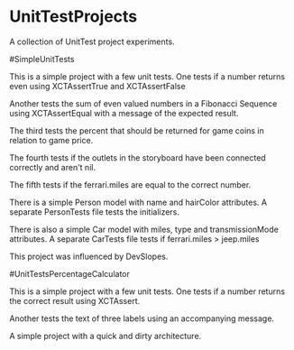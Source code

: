 # UnitTestProjects
A collection of UnitTest project experiments.

#SimpleUnitTests

This is a simple project with a few unit tests.
One tests if a number returns even using XCTAssertTrue and XCTAssertFalse

Another tests the sum of even valued numbers in a Fibonacci Sequence using XCTAssertEqual with a message of the expected result.

The third tests the percent that should be returned for game coins in relation to game price.

The fourth tests if the outlets in the storyboard have been connected correctly and aren't  nil.

The fifth tests if the ferrari.miles are equal to the correct number.

There is a simple Person model with name and hairColor attributes.
A separate PersonTests file tests the initializers.

There is also a simple Car model with miles, type and transmissionMode attributes.
A separate CarTests file tests if ferrari.miles > jeep.miles

This project was influenced by DevSlopes.

#UnitTestsPercentageCalculator

This is a simple project with a few unit tests.
One tests if a number returns the correct result using XCTAssert.

Another tests the text of three labels using an accompanying message.

A simple project with a quick and dirty architecture.

